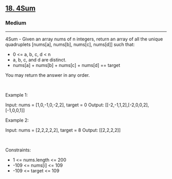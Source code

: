 <h2><a href="https://leetcode.com/problems/4sum/">18. 4Sum</a></h2><h3>Medium</h3><hr>4Sum - Given an array nums of n integers, return an array of all the unique quadruplets [nums[a], nums[b], nums[c], nums[d]] such that:

 * 0 <= a, b, c, d < n
 * a, b, c, and d are distinct.
 * nums[a] + nums[b] + nums[c] + nums[d] == target

You may return the answer in any order.

 

Example 1:


Input: nums = [1,0,-1,0,-2,2], target = 0
Output: [[-2,-1,1,2],[-2,0,0,2],[-1,0,0,1]]


Example 2:


Input: nums = [2,2,2,2,2], target = 8
Output: [[2,2,2,2]]


 

Constraints:

 * 1 <= nums.length <= 200
 * -109 <= nums[i] <= 109
 * -109 <= target <= 109